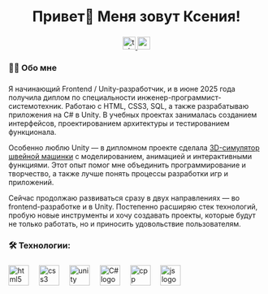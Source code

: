 <h1 align="center">Привет👋 Меня зовут Ксения!</h1>

###

<div align="center">
  <a href="https://t.me/Korelo_Kseniya" target="_blank">
    <img src="https://img.shields.io/static/v1?message=Telegram&logo=telegram&label=&color=2CA5E0&logoColor=white&labelColor=&style=for-the-badge" height="25" alt="telegram logo"  />
  </a>
  <a href="mailto:korelo.ks@gmail.com" target="_blank">
    <img src="https://img.shields.io/static/v1?message=Gmail&logo=gmail&label=&color=e84850&logoColor=white&labelColor=&style=for-the-badge" height="25" alt="gmail logo"  />
  </a>
</div>

###

<h3 align="left">👩‍💻  Обо мне</h3>

###

<p align="left">Я начинающий Frontend / Unity-разработчик, и в июне 2025 года получила диплом по специальности инженер-программист-системотехник. Работаю с HTML, CSS3, SQL, а также разрабатываю приложения на C# в Unity. В учебных проектах занималась созданием интерфейсов, проектированием архитектуры и тестированием функционала.

Особенно люблю Unity — в дипломном проекте сделала [3D-симулятор швейной машинки](https://github.com/Korelo-Kseniya/Simulator-sewing-machine) с моделированием, анимацией и интерактивными функциями. Этот опыт помог мне объединить программирование и творчество, а также лучше понять процессы разработки игр и приложений.

Сейчас продолжаю развиваться сразу в двух направлениях — во frontend-разработке и в Unity. Постепенно расширяю стек технологий, пробую новые инструменты и хочу создавать проекты, которые будут не только работать, но и приносить удовольствие пользователям.</p>

###

<h3 align="left">🛠 Технологии:</h3>

###

<div align="left">
  <img src="https://cdn.jsdelivr.net/gh/devicons/devicon/icons/html5/html5-original.svg" height="40" alt="html5 logo"  />
  <img width="12" />
  <img src="https://cdn.jsdelivr.net/gh/devicons/devicon/icons/css3/css3-original.svg" height="40" alt="css3 logo"  />
  <img width="12" />
  <img src="https://skillicons.dev/icons?i=unity" height="40" alt="unity logo"  />
  <img width="12" />
  <img src="https://skillicons.dev/icons?i=cs" height="40" alt="С# logo"  />
  <img width="12" />
  <img src="https://skillicons.dev/icons?i=cpp" height="40" alt="cpp logo"  />
  <img width="12" />
  <img src="https://skillicons.dev/icons?i=js" height="40" alt="js logo"  />
  <img width="12" />
</div>

###
